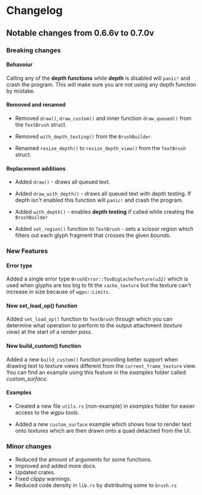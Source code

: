 # Changelog

## Notable changes from **0.6.6v** to **0.7.0v**

### Breaking changes

#### Behavoiur

Calling any of the **depth functions** while **depth** is disabled will `panic!` and crash the program. This will make sure you are not using any depth function by mistake.

#### Removed and renamed

- Removed `draw()`, `draw_custom()` and inner function `draw_queued()` from the `TextBrush` struct.

- Removed `with_depth_testing()` from the `BrushBuilder`.

- Renamed `resize_depth()` to `resize_depth_view()` from the `TextBrush` struct.

#### Replacement additions

- Added `draw()` - draws all queued text.

- Added `draw_with_depth()` - draws all queued text with depth testing. If depth isn't enabled this function will `panic!` and crash the program.

- Added `with_depth()` - enables **depth testing** if called while creating the `BrushBuilder`

- Added `set_region()` function to `TextBrush` - sets a scissor region which filters out each glyph fragment that crosses the given *bounds*.

### New Features

#### Error type

Added a single error type `BrushError::TooBigCacheTexture(u32)` which is used when glyphs are too big to fit the `cache_texture` but the texture can't increase in size because of `wgpu::Limits`.

#### New **set_load_op()** function

Added `set_load_op()` function to `TextBrush` through which you can determine what operation to perform to the output attachment (*texture view*) at the start of a *render pass*.

#### New **build_custom()** function

Added a new `build_custom()` function providing better support when drawing text to texture views different from the `current_frame_texture` view. You can find an example using this feature in the *examples* folder called *custom_surface*.

#### Examples

- Created a new file `utils.rs` (non-example) in *examples* folder for easier access to the *wgpu tools*.

- Added a new `custom_surface` example which shows how to render text onto *textures* which are then drawn onto a quad detached from the UI.

### Minor changes

- Reduced the amount of arguments for some functions.
- Improved and added more docs.
- Updated crates.
- Fixed *clippy* warnings.
- Reduced code density in `lib.rs` by distributing some to `brush.rs`